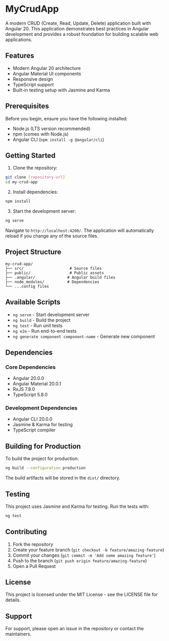 # MyCrudApp

A modern CRUD (Create, Read, Update, Delete) application built with Angular 20. This application demonstrates best practices in Angular development and provides a robust foundation for building scalable web applications.

## Features

- Modern Angular 20 architecture
- Angular Material UI components
- Responsive design
- TypeScript support
- Built-in testing setup with Jasmine and Karma

## Prerequisites

Before you begin, ensure you have the following installed:
- Node.js (LTS version recommended)
- npm (comes with Node.js)
- Angular CLI (`npm install -g @angular/cli`)

## Getting Started

1. Clone the repository:
```bash
git clone [repository-url]
cd my-crud-app
```

2. Install dependencies:
```bash
npm install
```

3. Start the development server:
```bash
ng serve
```

Navigate to `http://localhost:4200/`. The application will automatically reload if you change any of the source files.

## Project Structure

```
my-crud-app/
├── src/                    # Source files
├── public/                 # Public assets
├── .angular/              # Angular build files
├── node_modules/          # Dependencies
└── ...config files
```

## Available Scripts

- `ng serve` - Start development server
- `ng build` - Build the project
- `ng test` - Run unit tests
- `ng e2e` - Run end-to-end tests
- `ng generate component component-name` - Generate new component

## Dependencies

### Core Dependencies
- Angular 20.0.0
- Angular Material 20.0.1
- RxJS 7.8.0
- TypeScript 5.8.0

### Development Dependencies
- Angular CLI 20.0.0
- Jasmine & Karma for testing
- TypeScript compiler

## Building for Production

To build the project for production:

```bash
ng build --configuration production
```

The build artifacts will be stored in the `dist/` directory.

## Testing

This project uses Jasmine and Karma for testing. Run the tests with:

```bash
ng test
```

## Contributing

1. Fork the repository
2. Create your feature branch (`git checkout -b feature/amazing-feature`)
3. Commit your changes (`git commit -m 'Add some amazing feature'`)
4. Push to the branch (`git push origin feature/amazing-feature`)
5. Open a Pull Request

## License

This project is licensed under the MIT License - see the LICENSE file for details.

## Support

For support, please open an issue in the repository or contact the maintainers.
